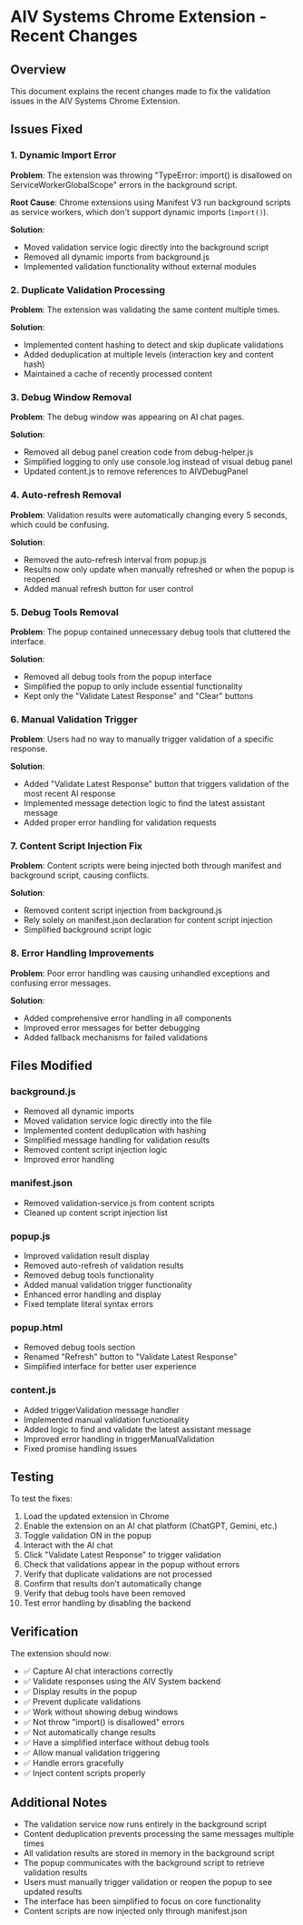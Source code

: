 # AIV Systems Chrome Extension - Recent Changes

## Overview
This document explains the recent changes made to fix the validation issues in the AIV Systems Chrome Extension.

## Issues Fixed

### 1. Dynamic Import Error
**Problem**: The extension was throwing "TypeError: import() is disallowed on ServiceWorkerGlobalScope" errors in the background script.

**Root Cause**: Chrome extensions using Manifest V3 run background scripts as service workers, which don't support dynamic imports (`import()`).

**Solution**: 
- Moved validation service logic directly into the background script
- Removed all dynamic imports from background.js
- Implemented validation functionality without external modules

### 2. Duplicate Validation Processing
**Problem**: The extension was validating the same content multiple times.

**Solution**:
- Implemented content hashing to detect and skip duplicate validations
- Added deduplication at multiple levels (interaction key and content hash)
- Maintained a cache of recently processed content

### 3. Debug Window Removal
**Problem**: The debug window was appearing on AI chat pages.

**Solution**:
- Removed all debug panel creation code from debug-helper.js
- Simplified logging to only use console.log instead of visual debug panel
- Updated content.js to remove references to AIVDebugPanel

### 4. Auto-refresh Removal
**Problem**: Validation results were automatically changing every 5 seconds, which could be confusing.

**Solution**:
- Removed the auto-refresh interval from popup.js
- Results now only update when manually refreshed or when the popup is reopened
- Added manual refresh button for user control

### 5. Debug Tools Removal
**Problem**: The popup contained unnecessary debug tools that cluttered the interface.

**Solution**:
- Removed all debug tools from the popup interface
- Simplified the popup to only include essential functionality
- Kept only the "Validate Latest Response" and "Clear" buttons

### 6. Manual Validation Trigger
**Problem**: Users had no way to manually trigger validation of a specific response.

**Solution**:
- Added "Validate Latest Response" button that triggers validation of the most recent AI response
- Implemented message detection logic to find the latest assistant message
- Added proper error handling for validation requests

### 7. Content Script Injection Fix
**Problem**: Content scripts were being injected both through manifest and background script, causing conflicts.

**Solution**:
- Removed content script injection from background.js
- Rely solely on manifest.json declaration for content script injection
- Simplified background script logic

### 8. Error Handling Improvements
**Problem**: Poor error handling was causing unhandled exceptions and confusing error messages.

**Solution**:
- Added comprehensive error handling in all components
- Improved error messages for better debugging
- Added fallback mechanisms for failed validations

## Files Modified

### background.js
- Removed all dynamic imports
- Moved validation service logic directly into the file
- Implemented content deduplication with hashing
- Simplified message handling for validation results
- Removed content script injection logic
- Improved error handling

### manifest.json
- Removed validation-service.js from content scripts
- Cleaned up content script injection list

### popup.js
- Improved validation result display
- Removed auto-refresh of validation results
- Removed debug tools functionality
- Added manual validation trigger functionality
- Enhanced error handling and display
- Fixed template literal syntax errors

### popup.html
- Removed debug tools section
- Renamed "Refresh" button to "Validate Latest Response"
- Simplified interface for better user experience

### content.js
- Added triggerValidation message handler
- Implemented manual validation functionality
- Added logic to find and validate the latest assistant message
- Improved error handling in triggerManualValidation
- Fixed promise handling issues

## Testing

To test the fixes:

1. Load the updated extension in Chrome
2. Enable the extension on an AI chat platform (ChatGPT, Gemini, etc.)
3. Toggle validation ON in the popup
4. Interact with the AI chat
5. Click "Validate Latest Response" to trigger validation
6. Check that validations appear in the popup without errors
7. Verify that duplicate validations are not processed
8. Confirm that results don't automatically change
9. Verify that debug tools have been removed
10. Test error handling by disabling the backend

## Verification

The extension should now:
- ✅ Capture AI chat interactions correctly
- ✅ Validate responses using the AIV System backend
- ✅ Display results in the popup
- ✅ Prevent duplicate validations
- ✅ Work without showing debug windows
- ✅ Not throw "import() is disallowed" errors
- ✅ Not automatically change results
- ✅ Have a simplified interface without debug tools
- ✅ Allow manual validation triggering
- ✅ Handle errors gracefully
- ✅ Inject content scripts properly

## Additional Notes

- The validation service now runs entirely in the background script
- Content deduplication prevents processing the same messages multiple times
- All validation results are stored in memory in the background script
- The popup communicates with the background script to retrieve validation results
- Users must manually trigger validation or reopen the popup to see updated results
- The interface has been simplified to focus on core functionality
- Content scripts are now injected only through manifest.json
